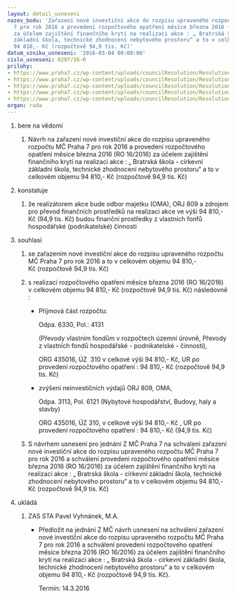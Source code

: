 ```yaml
---
layout: detail_usneseni
nazev_bodu: 'Zařazení nové investiční akce do rozpisu upraveného rozpočtu MČ Praha
  7 pro rok 2016 a provedení rozpočtového opatření měsíce března 2016 (RO 16/2016)
  za účelem zajištění finančního krytí na realizaci akce : „ Bratrská škola - církevní
  základní škola, technické zhodnocení nebytového prostoru“ a to v celkovém objemu
  94 810,- Kč (rozpočtově 94,9 tis. Kč)'
datum_vzniku_usneseni: '2016-03-04 00:00:00'
cislo_usneseni: 0207/16-R
prilohy:
- https://www.praha7.cz/wp-content/uploads/councilResolution/Resolutions/28485/export/Prilohac_1Duvodovazprava~28080.docx
- https://www.praha7.cz/wp-content/uploads/councilResolution/Resolutions/28485/export/Prilohac_2ISOMARozpoctoveopatreniTZHBratrskaskola~28079.doc
- https://www.praha7.cz/wp-content/uploads/councilResolution/Resolutions/28485/export/Prilohac_3Bratrskaskdod3_948522~28078.pdf
- https://www.praha7.cz/wp-content/uploads/councilResolution/Resolutions/28485/export/Prilohac_4NavrhusneseniprojednaniZMCPraha7~28077.pdf
- https://www.praha7.cz/wp-content/uploads/councilResolution/Resolutions/28485/export/export~299950.pdf
organ: rada
---
```

<ol class="urzList_view" id="urzList">
<li id="" class="urzClass1"><span name="1">bere na vědomí</span> 
<ol class="urzOlClass">
<li id="" class="urzClass2" style="TEXT-ALIGN: left"><span><p>Návrh na zařazení nové investiční akce do rozpisu upraveného rozpočtu MČ Praha 7 pro rok 2016&nbsp;a provedení rozpočtového opatření měsíce března 2016 (RO 16/2016) za účelem zajištění finančního krytí na realizaci akce : „ Bratrská škola - církevní základní škola, technické zhodnocení nebytového prostoru“ a to v celkovém objemu 94 810,- Kč (rozpočtově 94,9 tis. Kč)</p></span></li></ol></li>
<li id="" class="urzClass1"><span name="6">konstatuje</span> 
<ol class="urzOlClass">
<li id="" class="urzClass2" style="TEXT-ALIGN: left"><span><p>že realizátorem&nbsp;akce bude odbor majetku (OMA), ORJ&nbsp;809&nbsp;a zdrojem pro převod finančních prostředků na realizaci akce&nbsp;ve výši&nbsp;94 810,- Kč (94,9 tis. Kč)&nbsp;budou finanční prostředky z&nbsp;vlastních fonfů hospodářské (podnikatelské) činnosti</p></span></li></ol></li>
<li id="" class="urzClass1"><span name="26">souhlasí</span> 
<ol class="urzOlClass">
<li id="" class="urzClass2" style="TEXT-ALIGN: left"><span><p>se zařazením nové investiční akce do rozpisu upraveného rozpočtu MČ Praha 7 pro rok 2016 a to&nbsp;v celkovém objemu&nbsp;94 810,- Kč&nbsp;(rozpočtově 94,9 tis. Kč)</p></span></li>
<li id="" class="urzClass2" style="TEXT-ALIGN: left"><span><p>s realizací rozpočtového opatření měsíce března 2016 (RO 16/2016) v celkovém objemu 94 810,- Kč (rozpočtově 94,9 tis. Kč) následovně :</p></span>
<ul class="urzUlClass">
<li id="" class="urzClass3" style="TEXT-ALIGN: left"><span><p>Příjmová část rozpočtu:</p><p>Odpa. 6330, Pol.:&nbsp;4131</p><p>(Převody vlastním fondům v rozpočtech územní úrovně, Převody z vlastních fondů hospodářské - podnikatelské - činnosti),</p><p>ORG 435016, ÚZ&nbsp;&nbsp;310 v celkové&nbsp;výši&nbsp;94 810,- Kč, UR po provedení rozpočtového opatření :&nbsp;94 810,- Kč (rozpočtově&nbsp;94,9 tis. Kč)</p></span></li>
<li id="" class="urzClass3" style="TEXT-ALIGN: left"><span><p>zvýšení neinvestičních výdajů ORJ 809, OMA,</p><p>Odpa. 3113, Pol.&nbsp;6121 (Nybytové hospodářství, Budovy, haly a stavby)</p><p>ORG 435016, ÚZ 310, v celkové výši&nbsp;94 810,- Kč , UR po provedení rozpočtového opatření :&nbsp;94 810,- Kč (94,9 tis. Kč)</p></span></li></ul></li>
<li id="" class="urzClass2" style="TEXT-ALIGN: left"><span><p>S návrhem usnesení pro jednání Z MČ Praha 7 na schválení zařazení nové investiční akce do rozpisu upraveného rozpočtu MČ Praha 7 pro rok 2016 a schválení&nbsp;provedení rozpočtového opatření měsíce března 2016 (RO 16/2016) za účelem zajištění finančního krytí na realizaci akce : „ Bratrská škola - církevní základní škola, technické zhodnocení nebytového prostoru“ a to v celkovém objemu 94 810,- Kč (rozpočtově 94,9 tis. Kč)</p></span></li></ol></li><li class="urzClass1" id="urzUkoly"><span name="1">ukládá</span><ol class="urzOlClass"><li class="urzClass2"><span><p>ZAS STA Pavel Vyhnánek, M.A.</p></span><ul class="urzUlClass"><li class="urzClass3"><span><p>Předložit na jednání Z MČ návrh usnesení na schválení zařazení nové investiční akce do rozpisu upraveného rozpočtu MČ Praha 7 pro rok 2016 a schválení provedení rozpočtového opatření měsíce března 2016 (RO 16/2016) za účelem zajištění finančního krytí na realizaci akce : „ Bratrská škola - církevní základní škola, technické zhodnocení nebytového prostoru“ a to v celkovém objemu 94 810,- Kč (rozpočtově 94,9 tis. Kč).</p></span><span class="urzUkolTermin">  Termín:&nbsp;14.3.2016</span></li></ul></li></ol></li>
</ol>